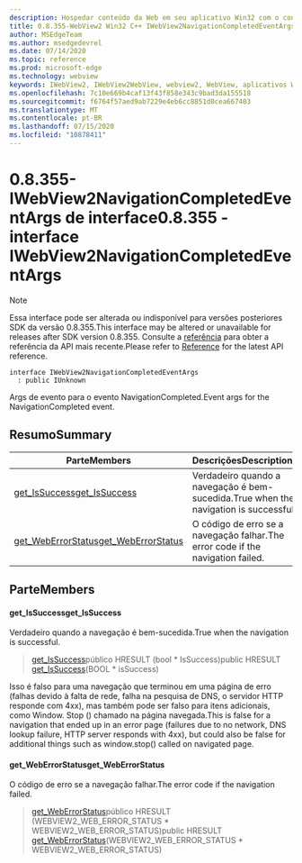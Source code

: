 ```yaml
---
description: Hospedar conteúdo da Web em seu aplicativo Win32 com o controle WebView2 do Microsoft Edge
title: 0.8.355-WebView2 Win32 C++ IWebView2NavigationCompletedEventArgs
author: MSEdgeTeam
ms.author: msedgedevrel
ms.date: 07/14/2020
ms.topic: reference
ms.prod: microsoft-edge
ms.technology: webview
keywords: IWebView2, IWebView2WebView, webview2, WebView, aplicativos Win32, Win32, Edge
ms.openlocfilehash: 7c10e669b4caf13f43f858e343c9bad3da155518
ms.sourcegitcommit: f6764f57aed9ab7229e4eb6cc8851d0cea667403
ms.translationtype: MT
ms.contentlocale: pt-BR
ms.lasthandoff: 07/15/2020
ms.locfileid: "10878411"
---
```

# <span data-ttu-id="8d8ec-104">0.8.355-IWebView2NavigationCompletedEventArgs de interface</span><span class="sxs-lookup"><span data-stu-id="8d8ec-104">0.8.355 - interface IWebView2NavigationCompletedEventArgs</span></span> 

> [!NOTE]
> <span data-ttu-id="8d8ec-105">Essa interface pode ser alterada ou indisponível para versões posteriores SDK da versão 0.8.355.</span><span class="sxs-lookup"><span data-stu-id="8d8ec-105">This interface may be altered or unavailable for releases after SDK version 0.8.355.</span></span> <span data-ttu-id="8d8ec-106">Consulte a [referência](../../../webview2-api-reference.md) para obter a referência da API mais recente.</span><span class="sxs-lookup"><span data-stu-id="8d8ec-106">Please refer to [Reference](../../../webview2-api-reference.md) for the latest API reference.</span></span>

```
interface IWebView2NavigationCompletedEventArgs
  : public IUnknown
```

<span data-ttu-id="8d8ec-107">Args de evento para o evento NavigationCompleted.</span><span class="sxs-lookup"><span data-stu-id="8d8ec-107">Event args for the NavigationCompleted event.</span></span>

## <span data-ttu-id="8d8ec-108">Resumo</span><span class="sxs-lookup"><span data-stu-id="8d8ec-108">Summary</span></span>

 <span data-ttu-id="8d8ec-109">Parte</span><span class="sxs-lookup"><span data-stu-id="8d8ec-109">Members</span></span>                        | <span data-ttu-id="8d8ec-110">Descrições</span><span class="sxs-lookup"><span data-stu-id="8d8ec-110">Descriptions</span></span>
--------------------------------|---------------------------------------------
[<span data-ttu-id="8d8ec-111">get_IsSuccess</span><span class="sxs-lookup"><span data-stu-id="8d8ec-111">get_IsSuccess</span></span>](#get_issuccess) | <span data-ttu-id="8d8ec-112">Verdadeiro quando a navegação é bem-sucedida.</span><span class="sxs-lookup"><span data-stu-id="8d8ec-112">True when the navigation is successful.</span></span>
[<span data-ttu-id="8d8ec-113">get_WebErrorStatus</span><span class="sxs-lookup"><span data-stu-id="8d8ec-113">get_WebErrorStatus</span></span>](#get_weberrorstatus) | <span data-ttu-id="8d8ec-114">O código de erro se a navegação falhar.</span><span class="sxs-lookup"><span data-stu-id="8d8ec-114">The error code if the navigation failed.</span></span>

## <span data-ttu-id="8d8ec-115">Parte</span><span class="sxs-lookup"><span data-stu-id="8d8ec-115">Members</span></span>

#### <span data-ttu-id="8d8ec-116">get_IsSuccess</span><span class="sxs-lookup"><span data-stu-id="8d8ec-116">get_IsSuccess</span></span> 

<span data-ttu-id="8d8ec-117">Verdadeiro quando a navegação é bem-sucedida.</span><span class="sxs-lookup"><span data-stu-id="8d8ec-117">True when the navigation is successful.</span></span>

> <span data-ttu-id="8d8ec-118">[get_IsSuccess](#get_issuccess)público HRESULT (bool \* IsSuccess)</span><span class="sxs-lookup"><span data-stu-id="8d8ec-118">public HRESULT [get_IsSuccess](#get_issuccess)(BOOL \* isSuccess)</span></span>

<span data-ttu-id="8d8ec-119">Isso é falso para uma navegação que terminou em uma página de erro (falhas devido à falta de rede, falha na pesquisa de DNS, o servidor HTTP responde com 4xx), mas também pode ser falso para itens adicionais, como Window. Stop () chamado na página navegada.</span><span class="sxs-lookup"><span data-stu-id="8d8ec-119">This is false for a navigation that ended up in an error page (failures due to no network, DNS lookup failure, HTTP server responds with 4xx), but could also be false for additional things such as window.stop() called on navigated page.</span></span>

#### <span data-ttu-id="8d8ec-120">get_WebErrorStatus</span><span class="sxs-lookup"><span data-stu-id="8d8ec-120">get_WebErrorStatus</span></span> 

<span data-ttu-id="8d8ec-121">O código de erro se a navegação falhar.</span><span class="sxs-lookup"><span data-stu-id="8d8ec-121">The error code if the navigation failed.</span></span>

> <span data-ttu-id="8d8ec-122">[get_WebErrorStatus](#get_weberrorstatus)público HRESULT (WEBVIEW2_WEB_ERROR_STATUS \* WEBVIEW2_WEB_ERROR_STATUS)</span><span class="sxs-lookup"><span data-stu-id="8d8ec-122">public HRESULT [get_WebErrorStatus](#get_weberrorstatus)(WEBVIEW2_WEB_ERROR_STATUS \* WEBVIEW2_WEB_ERROR_STATUS)</span></span>

